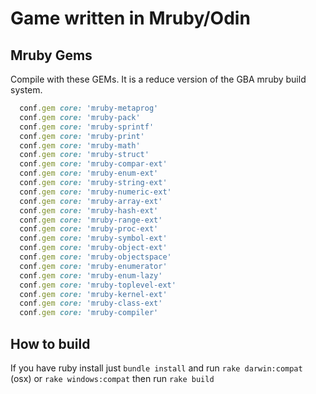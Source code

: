 # Game written in Mruby/Odin

## Mruby Gems

Compile with these GEMs. It is a reduce version of the GBA mruby
build system.

``` ruby
  conf.gem core: 'mruby-metaprog'
  conf.gem core: 'mruby-pack'
  conf.gem core: 'mruby-sprintf'
  conf.gem core: 'mruby-print'
  conf.gem core: 'mruby-math'
  conf.gem core: 'mruby-struct'
  conf.gem core: 'mruby-compar-ext'
  conf.gem core: 'mruby-enum-ext'
  conf.gem core: 'mruby-string-ext'
  conf.gem core: 'mruby-numeric-ext'
  conf.gem core: 'mruby-array-ext'
  conf.gem core: 'mruby-hash-ext'
  conf.gem core: 'mruby-range-ext'
  conf.gem core: 'mruby-proc-ext'
  conf.gem core: 'mruby-symbol-ext'
  conf.gem core: 'mruby-object-ext'
  conf.gem core: 'mruby-objectspace'
  conf.gem core: 'mruby-enumerator'
  conf.gem core: 'mruby-enum-lazy'
  conf.gem core: 'mruby-toplevel-ext'
  conf.gem core: 'mruby-kernel-ext'
  conf.gem core: 'mruby-class-ext'
  conf.gem core: 'mruby-compiler'
```

## How to build

If you have ruby install just `bundle install` and run `rake darwin:compat` (osx) or `rake windows:compat` then run `rake build`
